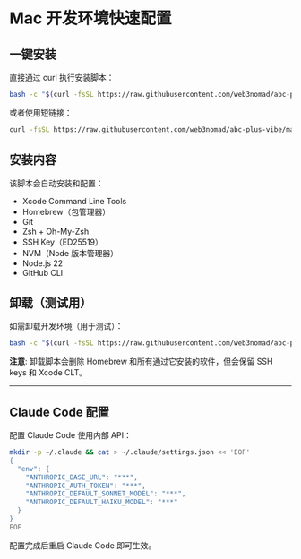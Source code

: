 # Mac 开发环境快速配置

## 一键安装

直接通过 curl 执行安装脚本：

```bash
bash -c "$(curl -fsSL https://raw.githubusercontent.com/web3nomad/abc-plus-vibe/main/setup-mac-dev.sh)"
```

或者使用短链接：

```bash
curl -fsSL https://raw.githubusercontent.com/web3nomad/abc-plus-vibe/main/setup-mac-dev.sh | bash
```

## 安装内容

该脚本会自动安装和配置：

- Xcode Command Line Tools
- Homebrew（包管理器）
- Git
- Zsh + Oh-My-Zsh
- SSH Key（ED25519）
- NVM（Node 版本管理器）
- Node.js 22
- GitHub CLI

## 卸载（测试用）

如需卸载开发环境（用于测试）：

```bash
bash -c "$(curl -fsSL https://raw.githubusercontent.com/web3nomad/abc-plus-vibe/main/uninstall-dev-env.sh)"
```

**注意**: 卸载脚本会删除 Homebrew 和所有通过它安装的软件，但会保留 SSH keys 和 Xcode CLT。

---

## Claude Code 配置

配置 Claude Code 使用内部 API：

```bash
mkdir -p ~/.claude && cat > ~/.claude/settings.json << 'EOF'
{
  "env": {
    "ANTHROPIC_BASE_URL": "***",
    "ANTHROPIC_AUTH_TOKEN": "***",
    "ANTHROPIC_DEFAULT_SONNET_MODEL": "***",
    "ANTHROPIC_DEFAULT_HAIKU_MODEL": "***"
  }
}
EOF
```

配置完成后重启 Claude Code 即可生效。